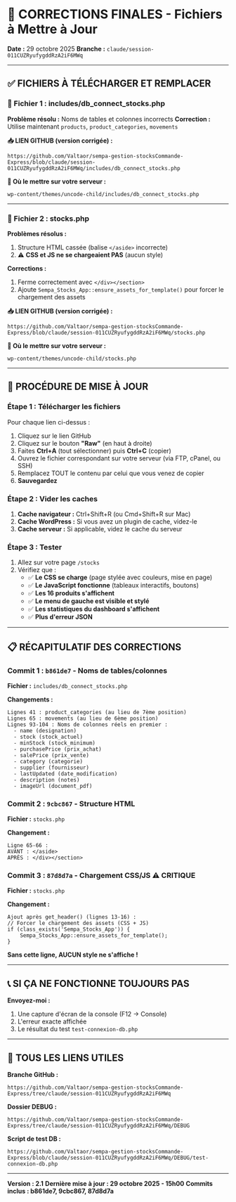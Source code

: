 # 🔧 CORRECTIONS FINALES - Fichiers à Mettre à Jour

**Date :** 29 octobre 2025
**Branche :** `claude/session-011CUZRyufygddRzA2iF6MWq`

---

## ✅ FICHIERS À TÉLÉCHARGER ET REMPLACER

### 📄 Fichier 1 : includes/db_connect_stocks.php

**Problème résolu :** Noms de tables et colonnes incorrects
**Correction :** Utilise maintenant `products`, `product_categories`, `movements`

**📥 LIEN GITHUB (version corrigée) :**
```
https://github.com/Valtaor/sempa-gestion-stocksCommande-Express/blob/claude/session-011CUZRyufygddRzA2iF6MWq/includes/db_connect_stocks.php
```

**📍 Où le mettre sur votre serveur :**
```
wp-content/themes/uncode-child/includes/db_connect_stocks.php
```

---

### 📄 Fichier 2 : stocks.php

**Problèmes résolus :**
1. Structure HTML cassée (balise `</aside>` incorrecte)
2. ⚠️ **CSS et JS ne se chargeaient PAS** (aucun style)

**Corrections :**
1. Ferme correctement avec `</div></section>`
2. Ajoute `Sempa_Stocks_App::ensure_assets_for_template()` pour forcer le chargement des assets

**📥 LIEN GITHUB (version corrigée) :**
```
https://github.com/Valtaor/sempa-gestion-stocksCommande-Express/blob/claude/session-011CUZRyufygddRzA2iF6MWq/stocks.php
```

**📍 Où le mettre sur votre serveur :**
```
wp-content/themes/uncode-child/stocks.php
```

---

## 🚀 PROCÉDURE DE MISE À JOUR

### Étape 1 : Télécharger les fichiers

Pour chaque lien ci-dessus :

1. Cliquez sur le lien GitHub
2. Cliquez sur le bouton **"Raw"** (en haut à droite)
3. Faites **Ctrl+A** (tout sélectionner) puis **Ctrl+C** (copier)
4. Ouvrez le fichier correspondant sur votre serveur (via FTP, cPanel, ou SSH)
5. Remplacez TOUT le contenu par celui que vous venez de copier
6. **Sauvegardez**

### Étape 2 : Vider les caches

1. **Cache navigateur :** Ctrl+Shift+R (ou Cmd+Shift+R sur Mac)
2. **Cache WordPress :** Si vous avez un plugin de cache, videz-le
3. **Cache serveur :** Si applicable, videz le cache du serveur

### Étape 3 : Tester

1. Allez sur votre page `/stocks`
2. Vérifiez que :
   - ✅ **Le CSS se charge** (page stylée avec couleurs, mise en page)
   - ✅ **Le JavaScript fonctionne** (tableaux interactifs, boutons)
   - ✅ **Les 16 produits s'affichent**
   - ✅ **Le menu de gauche est visible et stylé**
   - ✅ **Les statistiques du dashboard s'affichent**
   - ✅ **Plus d'erreur JSON**

---

## 📋 RÉCAPITULATIF DES CORRECTIONS

### Commit 1 : `b861de7` - Noms de tables/colonnes
**Fichier :** `includes/db_connect_stocks.php`

**Changements :**
```
Lignes 41 : product_categories (au lieu de 7ème position)
Lignes 65 : movements (au lieu de 6ème position)
Lignes 93-104 : Noms de colonnes réels en premier :
  - name (designation)
  - stock (stock_actuel)
  - minStock (stock_minimum)
  - purchasePrice (prix_achat)
  - salePrice (prix_vente)
  - category (categorie)
  - supplier (fournisseur)
  - lastUpdated (date_modification)
  - description (notes)
  - imageUrl (document_pdf)
```

### Commit 2 : `9cbc867` - Structure HTML
**Fichier :** `stocks.php`

**Changement :**
```
Ligne 65-66 :
AVANT : </aside>
APRÈS : </div></section>
```

### Commit 3 : `87d8d7a` - Chargement CSS/JS ⚠️ CRITIQUE
**Fichier :** `stocks.php`

**Changement :**
```
Ajout après get_header() (lignes 13-16) :
// Forcer le chargement des assets (CSS + JS)
if (class_exists('Sempa_Stocks_App')) {
    Sempa_Stocks_App::ensure_assets_for_template();
}
```

**Sans cette ligne, AUCUN style ne s'affiche !**

---

## 📞 SI ÇA NE FONCTIONNE TOUJOURS PAS

**Envoyez-moi :**
1. Une capture d'écran de la console (F12 → Console)
2. L'erreur exacte affichée
3. Le résultat du test `test-connexion-db.php`

---

## 🔗 TOUS LES LIENS UTILES

**Branche GitHub :**
```
https://github.com/Valtaor/sempa-gestion-stocksCommande-Express/tree/claude/session-011CUZRyufygddRzA2iF6MWq
```

**Dossier DEBUG :**
```
https://github.com/Valtaor/sempa-gestion-stocksCommande-Express/tree/claude/session-011CUZRyufygddRzA2iF6MWq/DEBUG
```

**Script de test DB :**
```
https://github.com/Valtaor/sempa-gestion-stocksCommande-Express/blob/claude/session-011CUZRyufygddRzA2iF6MWq/DEBUG/test-connexion-db.php
```

---

**Version : 2.1**
**Dernière mise à jour : 29 octobre 2025 - 15h00**
**Commits inclus : b861de7, 9cbc867, 87d8d7a**
